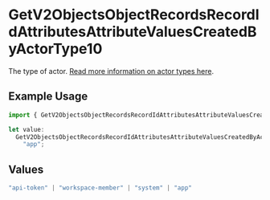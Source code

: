 # GetV2ObjectsObjectRecordsRecordIdAttributesAttributeValuesCreatedByActorType10

The type of actor. [Read more information on actor types here](/docs/actors).

## Example Usage

```typescript
import { GetV2ObjectsObjectRecordsRecordIdAttributesAttributeValuesCreatedByActorType10 } from "attio-js/models/operations/getv2objectsobjectrecordsrecordidattributesattributevalues.js";

let value:
  GetV2ObjectsObjectRecordsRecordIdAttributesAttributeValuesCreatedByActorType10 =
    "app";
```

## Values

```typescript
"api-token" | "workspace-member" | "system" | "app"
```